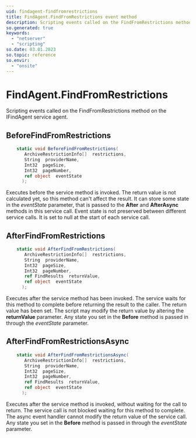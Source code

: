 ```yaml
---
uid: findagent-findfromrestrictions
title: FindAgent.FindFromRestrictions event method
description: Scripting events called on the FindFromRestrictions method on the FindAgent service agent.
so.generated: true
keywords:
  - "netserver"
  - "scripting"
so.date: 03.01.2023
so.topic: reference
so.envir:
  - "onsite"
---
```

# FindAgent.FindFromRestrictions

Scripting events called on the <see cref='M:SuperOffice.CRM.Services.IFindAgent.FindFromRestrictions'>FindFromRestrictions</see> method on the <see cref='IFindAgent'>IFindAgent</see>  service agent.

## BeforeFindFromRestrictions
```cs
    static void BeforeFindFromRestrictions(
       ArchiveRestrictionInfo[]  restrictions,
       String  providerName,
       Int32  pageSize,
       Int32  pageNumber,
       ref object  eventState
      );
```
Executes before the service method is invoked.
The return value is not calculated yet, so this method can't affect the result.
It can store some state in the *eventState* parameter, that is passed to the **After** and **AfterAsync** methods in this service call.
Event state is not preserved between different service calls. It is set to null at the start of each service call.
## AfterFindFromRestrictions
```cs
    static void AfterFindFromRestrictions(
       ArchiveRestrictionInfo[]  restrictions,
       String  providerName,
       Int32  pageSize,
       Int32  pageNumber,
       ref FindResults  returnValue,
       ref object  eventState
      );
```
Executes after the service method has been invoked. The service waits for this method to complete before returning the result to the caller.
The return value has been set. The script may modify the return value by altering the **returnValue** parameter.
Any state you set in the **Before** method is passed in through the *eventState* parameter.
## AfterFindFromRestrictionsAsync
```cs
    static void AfterFindFromRestrictionsAsync(
       ArchiveRestrictionInfo[]  restrictions,
       String  providerName,
       Int32  pageSize,
       Int32  pageNumber,
       ref FindResults  returnValue,
       ref object  eventState
      );
```
Executes after the service method is invoked, without waiting for the call to return.
The service call is not blocked waiting for this method to complete.
The async event handler cannot modify the return value of the service call.
Any state you set in the **Before** method is passed in through the *eventState* parameter.

